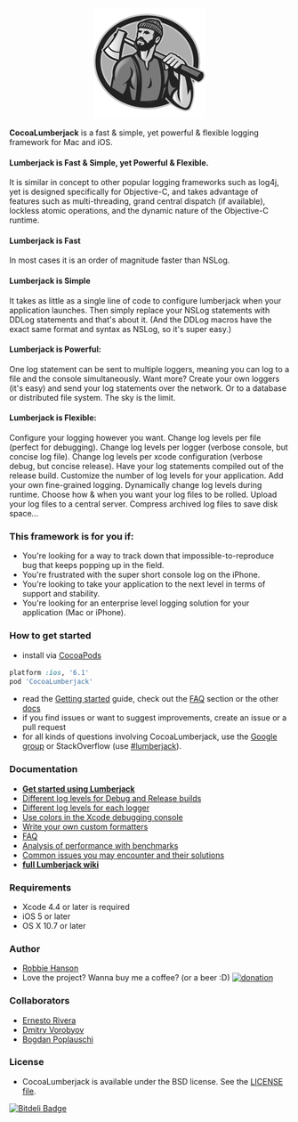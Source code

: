 <p align="center" >
  <img src="LumberjackLogo.png" title="Lumberjack logo" float=left>
</p>

**CocoaLumberjack** is a fast & simple, yet powerful & flexible logging framework for Mac and iOS.

#### Lumberjack is Fast & Simple, yet Powerful & Flexible.

It is similar in concept to other popular logging frameworks such as log4j, yet is designed specifically for Objective-C, and takes advantage of features such as multi-threading, grand central dispatch (if available), lockless atomic operations, and the dynamic nature of the Objective-C runtime.

#### Lumberjack is Fast

In most cases it is an order of magnitude faster than NSLog.

#### Lumberjack is Simple

It takes as little as a single line of code to configure lumberjack when your application launches. Then simply replace your NSLog statements with DDLog statements and that's about it. (And the DDLog macros have the exact same format and syntax as NSLog, so it's super easy.)

#### Lumberjack is Powerful:

One log statement can be sent to multiple loggers, meaning you can log to a file and the console simultaneously. Want more? Create your own loggers (it's easy) and send your log statements over the network. Or to a database or distributed file system. The sky is the limit.

#### Lumberjack is Flexible:

Configure your logging however you want. Change log levels per file (perfect for debugging). Change log levels per logger (verbose console, but concise log file). Change log levels per xcode configuration (verbose debug, but concise release). Have your log statements compiled out of the release build. Customize the number of log levels for your application. Add your own fine-grained logging. Dynamically change log levels during runtime. Choose how & when you want your log files to be rolled. Upload your log files to a central server. Compress archived log files to save disk space...

### This framework is for you if:

-   You're looking for a way to track down that impossible-to-reproduce bug that keeps popping up in the field.
-   You're frustrated with the super short console log on the iPhone.
-   You're looking to take your application to the next level in terms of support and stability.
-   You're looking for an enterprise level logging solution for your application (Mac or iPhone).

### How to get started
- install via [CocoaPods](http://cocoapods.org)

```ruby
platform :ios, '6.1'
pod 'CocoaLumberjack'
```
- read the [Getting started](https://github.com/CocoaLumberjack/CocoaLumberjack/wiki/GettingStarted) guide, check out the [FAQ](https://github.com/CocoaLumberjack/CocoaLumberjack/wiki/FAQ) section or the other [docs](https://github.com/CocoaLumberjack/CocoaLumberjack/wiki)
- if you find issues or want to suggest improvements, create an issue or a pull request
- for all kinds of questions involving CocoaLumberjack, use the [Google group](http://groups.google.com/group/cocoalumberjack) or StackOverflow (use [#lumberjack](http://stackoverflow.com/questions/tagged/lumberjack)).

### Documentation
- **[Get started using Lumberjack](https://github.com/CocoaLumberjack/CocoaLumberjack/wiki/GettingStarted)**<br/>
- [Different log levels for Debug and Release builds](https://github.com/CocoaLumberjack/CocoaLumberjack/wiki/XcodeTricks)<br/>
- [Different log levels for each logger](https://github.com/CocoaLumberjack/CocoaLumberjack/wiki/PerLoggerLogLevels)<br/>
- [Use colors in the Xcode debugging console](https://github.com/CocoaLumberjack/CocoaLumberjack/wiki/XcodeColors)<br/>
- [Write your own custom formatters](https://github.com/CocoaLumberjack/CocoaLumberjack/wiki/CustomFormatters)<br/>
- [FAQ](https://github.com/CocoaLumberjack/CocoaLumberjack/wiki/FAQ)<br/>
- [Analysis of performance with benchmarks](https://github.com/CocoaLumberjack/CocoaLumberjack/wiki/Performance)<br/>
- [Common issues you may encounter and their solutions](https://github.com/CocoaLumberjack/CocoaLumberjack/wiki/ProblemSolution)<br/>
- **[full Lumberjack wiki](https://github.com/CocoaLumberjack/CocoaLumberjack/wiki)**<br/>

### Requirements 
- Xcode 4.4 or later is required
- iOS 5 or later
- OS X 10.7 or later

### Author
- [Robbie Hanson](https://github.com/robbiehanson)
- Love the project? Wanna buy me a coffee? (or a beer :D) [![donation](http://www.paypal.com/en_US/i/btn/btn_donate_SM.gif)](https://www.paypal.com/cgi-bin/webscr?cmd=_s-xclick&hosted_button_id=UZRA26JPJB3DA)

### Collaborators
- [Ernesto Rivera](https://github.com/rivera-ernesto)
- [Dmitry Vorobyov](https://github.com/dvor)
- [Bogdan Poplauschi](https://github.com/bpoplauschi)

### License
- CocoaLumberjack is available under the BSD license. See the [LICENSE file](https://github.com/CocoaLumberjack/CocoaLumberjack/blob/master/LICENSE.txt).


[![Bitdeli Badge](https://d2weczhvl823v0.cloudfront.net/CocoaLumberjack/cocoalumberjack/trend.png)](https://bitdeli.com/free "Bitdeli Badge")

